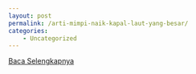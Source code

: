 ```yaml
---
layout: post
permalink: /arti-mimpi-naik-kapal-laut-yang-besar/
categories:
    - Uncategorized
---
```


[Baca Selengkapnya](/10)